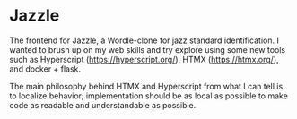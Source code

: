 # Jazzle
The frontend for Jazzle, a Wordle-clone for jazz standard identification. I wanted to brush up on my web skills and try explore using some new tools such as Hyperscript (https://hyperscript.org/), HTMX (https://htmx.org/), and docker + flask. 

The main philosophy behind HTMX and Hyperscript from what I can tell is to localize behavior; implementation should be as local as possible to make code as readable and understandable as possible. 